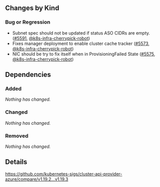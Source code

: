 ## Changes by Kind

### Bug or Regression

- Subnet spec should not be updated if status ASO CIDRs are empty. ([#5591](https://github.com/kubernetes-sigs/cluster-api-provider-azure/pull/5591), [@k8s-infra-cherrypick-robot](https://github.com/k8s-infra-cherrypick-robot))
- Fixes manager deployment to enable cluster cache tracker ([#5573](https://github.com/kubernetes-sigs/cluster-api-provider-azure/pull/5573), [@k8s-infra-cherrypick-robot](https://github.com/k8s-infra-cherrypick-robot))
- NIC should be try to fix itself when in ProvisioningFailed State ([#5575](https://github.com/kubernetes-sigs/cluster-api-provider-azure/pull/5575), [@k8s-infra-cherrypick-robot](https://github.com/k8s-infra-cherrypick-robot))

## Dependencies

### Added
_Nothing has changed._

### Changed
_Nothing has changed._

### Removed
_Nothing has changed._

## Details
 <!-- markdown-link-check-disable-next-line -->
 https://github.com/kubernetes-sigs/cluster-api-provider-azure/compare/v1.19.2...v1.19.3
